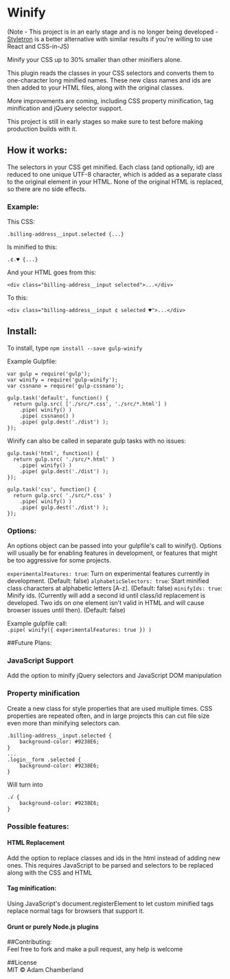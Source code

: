 Winify
===================
(Note - This project is in an early stage and is no longer being developed - [Styletron](http://styletron.js.org/) is a better alternative with similar results if you're willing to use React and CSS-in-JS)

Minify your CSS up to 30% smaller than other minifiers alone.

This plugin reads the classes in your CSS selectors and converts them to one-character long minified names. These new class names and ids are then added to your HTML files, along with the original classes.

More improvements are coming, including CSS property minification, tag minification and jQuery selector support.

This project is still in early stages so make sure to test before making production builds with it.


## How it works:  

The selectors in your CSS get minified. Each class (and optionally, id) are reduced to one unique UTF-8 character, which is added as a separate class to the original element in your HTML. None of the original HTML is replaced, so there are no side effects.


### Example:
This CSS:
```
.billing-address__input.selected {...}
```
Is minified to this:
```
.¢.♥ {...}
```

And your HTML goes from this:
```
<div class="billing-address__input selected">...</div>
```
To this:
```
<div class="billing-address__input ¢ selected ♥">...</div>
```

## Install:

To install, type `npm install --save gulp-winify`


Example Gulpfile:

```
var gulp = require('gulp');
var winify = require('gulp-winify');
var cssnano = require('gulp-cssnano');

gulp.task('default', function() {
  return gulp.src( ['./src/*.css', './src/*.html'] )
    .pipe( winify() )
    .pipe( cssnano() )
    .pipe( gulp.dest('./dist') ); 
});
```

Winify can also be called in separate gulp tasks with no issues:
```
gulp.task('html', function() {
  return gulp.src( './src/*.html' )
  	.pipe( winify() )
    .pipe( gulp.dest('./dist') ); 
});

gulp.task('css', function() {
  return gulp.src( './src/*.css' )
  	.pipe( winify() )
    .pipe( gulp.dest('./dist') ); 
});
```

### Options:
An options object can be passed into your gulpfile's call to winify(). Options will usually be for enabling features in development, or features that might be too aggressive for some projects.

`experimentalFeatures: true`: Turn on experimental features currently in development. (Default: false) 
`alphabeticSelectors: true`: Start minified class characters at alphabetic letters [A-z]. (Default: false)
`minifyIds: true`: Minify ids. (Currently will add a second id until class/id replacement is developed. Two ids on one element isn't valid in HTML and will cause browser issues until then). (Default: false)

Example gulpfile call:  
`.pipe( winify({ experimentalFeatures: true }) )`



##Future Plans: 

### JavaScript Support
Add the option to minify jQuery selectors and JavaScript DOM manipulation

### Property minification
Create a new class for style properties that are used multiple times. CSS properties are repeated often, and in large projects this can cut file size even more than minifying selectors can.


```
.billing-address__input.selected {
	background-color: #9238E6;
}
...
.login__form .selected {
	background-color: #9238E6;
}
```
Will turn into
```
.√ {
	background-color: #9238E6;
}
```

### Possible features:

#### HTML Replacement
Add the option to replace classes and ids in the html instead of adding new ones. This requires JavaScript to be parsed and selectors to be replaced along with the CSS and HTML

#### Tag minification:
Using JavaScript's document.registerElement to let custom minified tags replace normal tags for browsers that support it.

#### Grunt or purely Node.js plugins


##Contributing:  
Feel free to fork and make a pull request, any help is welcome
 

##License  
MIT © Adam Chamberland
